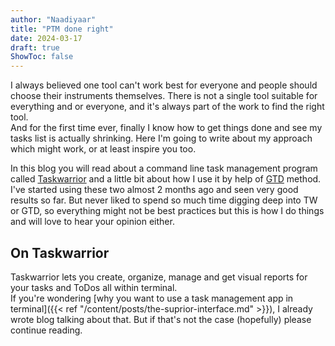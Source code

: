 ```yaml
---
author: "Naadiyaar"
title: "PTM done right"
date: 2024-03-17
draft: true
ShowToc: false
---
```

I always believed one tool can't work best for everyone and people should choose their instruments themselves.
There is not a single tool suitable for everything and or everyone, and it's always part of the work to find the right tool.  
And for the first time ever, finally I know how to get things done and see my tasks list is actually shrinking.
Here I'm going to write about my approach which might work, or at least inspire you too.

In this blog you will read about a command line task management program called [Taskwarrior](https://taskwarrior.org/) and a little bit about how I use it by help of [GTD](https://gettingthingsdone.com/) method.  
I've started using these two almost 2 months ago and seen very good results so far.
But never liked to spend so much time digging deep into TW or GTD, so everything might not be best practices but this is how I do things and will love to hear your opinion either.

## On Taskwarrior
Taskwarrior lets you create, organize, manage and get visual reports for your tasks and ToDos all within terminal.  
If you're wondering [why you want to use a task management app in terminal]({{< ref "/content/posts/the-suprior-interface.md" >}}), I already wrote blog talking about that.
But if that's not the case (hopefully) please continue reading.
